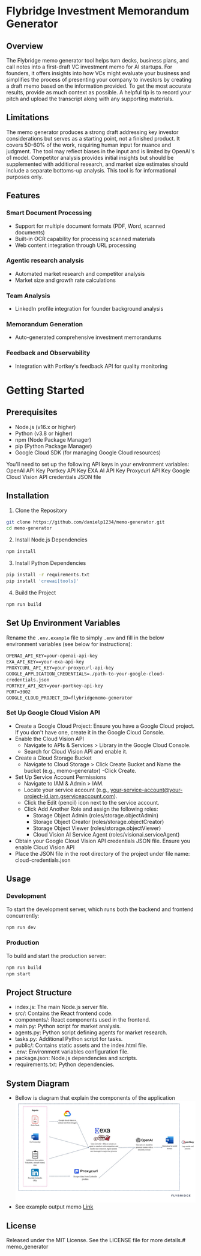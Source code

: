 # Flybridge Investment Memorandum Generator

## Overview
The Flybridge memo generator tool helps turn decks, business plans, and call notes into a first-draft VC investment memo for AI startups. For founders, it offers insights into how VCs might evaluate your business and simplifies the process of presenting your company to investors by creating a draft memo based on the information provided. To get the most accurate results, provide as much context as possible. A helpful tip is to record your pitch and upload the transcript along with any supporting materials.

## Limitations
The memo generator produces a strong draft addressing key investor considerations but serves as a starting point, not a finished product. It covers 50-60% of the work, requiring human input for nuance and judgment. The tool may reflect biases in the input and is limited by OpenAI's o1 model. Competitor analysis provides initial insights but should be supplemented with additional research, and market size estimates should include a separate bottoms-up analysis. This tool is for informational purposes only.

## Features

### Smart Document Processing
- Support for multiple document formats (PDF, Word, scanned documents)
- Built-in OCR capability for processing scanned materials
- Web content integration through URL processing
### Agentic research analysis
- Automated market research and competitor analysis
- Market size and growth rate calculations
### Team Analysis
- LinkedIn profile integration for founder background analysis
### Memorandum Generation
- Auto-generated comprehensive investment memorandums
### Feedback and Observability
- Integration with Portkey's feedback API for quality monitoring

# Getting Started

## Prerequisites

- Node.js (v16.x or higher)
- Python (v3.8 or higher)
- npm (Node Package Manager)
- pip (Python Package Manager)
- Google Cloud SDK (for managing Google Cloud resources)

You'll need to set up the following API keys in your environment variables:
OpenAI API Key
Portkey API Key
EXA AI API Key
Proxycurl API Key
Google Cloud Vision API credentials JSON file

## Installation
1. Clone the Repository
```bash
git clone https://github.com/danielp1234/memo-generator.git
cd memo-generator
```

2. Install Node.js Dependencies
```bash
npm install
```

3. Install Python Dependencies
```bash
pip install -r requirements.txt
pip install 'crewai[tools]'
```

4. Build the Project
```bash
npm run build
```

## Set Up Environment Variables
Rename the `.env.example` file to simply `.env` and fill in the below environment variables (see below for instructions):
```env
OPENAI_API_KEY=your-openai-api-key
EXA_API_KEY==your-exa-api-key
PROXYCURL_API_KEY=your-proxycurl-api-key
GOOGLE_APPLICATION_CREDENTIALS=./path-to-your-google-cloud-credentials.json
PORTKEY_API_KEY=your-portkey-api-key
PORT=3002
GOOGLE_CLOUD_PROJECT_ID=flybridgememo-generator
```

### Set Up Google Cloud Vision API
- Create a Google Cloud Project: Ensure you have a Google Cloud project. If you don't have one, create it in the Google Cloud Console.
- Enable the Cloud Vision API
  - Navigate to APIs & Services > Library in the Google Cloud Console.
  - Search for Cloud Vision API and enable it.
- Create a Cloud Storage Bucket
  - Navigate to Cloud Storage > Click Create Bucket and Name the bucket (e.g., memo-generator) -Click Create.
- Set Up Service Account Permissions
  - Navigate to IAM & Admin > IAM.
  - Locate your service account (e.g., your-service-account@your-project-id.iam.gserviceaccount.com).
  - Click the Edit (pencil) icon next to the service account.
  - Click Add Another Role and assign the following roles:
    - Storage Object Admin (roles/storage.objectAdmin)
    - Storage Object Creator (roles/storage.objectCreator)
    - Storage Object Viewer (roles/storage.objectViewer)
    - Cloud Vision AI Service Agent (roles/visionai.serviceAgent)
- Obtain your Google Cloud Vision API credentials JSON file. Ensure you enable 
Cloud Vision API
- Place the JSON file in the root directory of the project under file name: cloud-credentials.json


## Usage
### Development
To start the development server, which runs both the backend and frontend concurrently:
```bash
npm run dev
```

### Production
To build and start the production server:
```bash
npm run build
npm start
```

## Project Structure
- index.js: The main Node.js server file.
- src/: Contains the React frontend code.
- components/: React components used in the frontend.
- main.py: Python script for market analysis.
- agents.py: Python script defining agents for market research.
- tasks.py: Additional Python script for tasks.
- public/: Contains static assets and the index.html file.
- .env: Environment variables configuration file.
- package.json: Node.js dependencies and scripts.
- requirements.txt: Python dependencies.

## System Diagram
- Bellow is diagram that explain the components of the application
![Structure](image/structure.jpg)
- See example output memo [Link](https://docsend.com/view/ke4jyy5yr3y3wmsf)


## License
Released under the MIT License. See the LICENSE file for more details.# memo_generator
